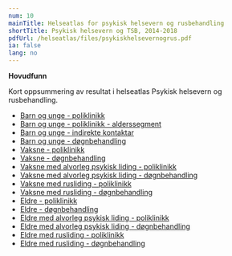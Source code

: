 ```yaml
---
num: 10
mainTitle: Helseatlas for psykisk helsevern og rusbehandling
shortTitle: Psykisk helsevern og TSB, 2014-2018
pdfUrl: /helseatlas/files/psykiskhelsevernogrus.pdf
ia: false
lang: no
---
```


**Hovudfunn**

Kort oppsummering av resultat i helseatlas Psykisk helsevern og rusbehandling.

- [Barn og unge - poliklinikk](/helseatlas/files/phv_faktaark_barnunge_poliklinikk.pdf)
- [Barn og unge - poliklinikk - alderssegment](/helseatlas/files/phv_faktaark_barnunge_pol_alderssegment.pdf)
- [Barn og unge - indirekte kontaktar](/helseatlas/files/phv_faktaark_barnunge_pol_indirekte.pdf)
- [Barn og unge - døgnbehandling](/helseatlas/files/phv_faktaark_barnunge_dognbehandling.pdf)
- [Vaksne - poliklinikk](/helseatlas/files/phv_faktaark_vaksne_poliklinikk.pdf)
- [Vaksne - døgnbehandling](/helseatlas/files/phv_faktaark_vaksne_dognbehandling.pdf)
- [Vaksne med alvorleg psykisk liding - poliklinikk](/helseatlas/files/phv_faktaark_vaksne_alv_pol.pdf)
- [Vaksne med alvorleg psykisk liding - døgnbehandling](/helseatlas/files/phv_faktaark_vaksne_alv_dogn.pdf)
- [Vaksne med rusliding - poliklinikk](/helseatlas/files/phv_faktaark_vaksne_rus_pol.pdf)
- [Vaksne med rusliding - døgnbehandling](/helseatlas/files/phv_faktaark_vaksne_rus_dogn.pdf)
- [Eldre - poliklinikk](/helseatlas/files/phv_faktaark_eldre_poliklinikk.pdf)
- [Eldre - døgnbehandling](/helseatlas/files/phv_faktaark_eldre_dognbehandling.pdf)
- [Eldre med alvorleg psykisk liding - poliklinikk](/helseatlas/files/phv_faktaark_eldre_alv_pol.pdf)
- [Eldre med alvorleg psykisk liding - døgnbehandling](/helseatlas/files/phv_faktaark_eldre_alv_dogn.pdf)
- [Eldre med rusliding - poliklinikk](/helseatlas/files/phv_faktaark_eldre_rus_pol.pdf)
- [Eldre med rusliding - døgnbehandling](/helseatlas/files/phv_faktaark_eldre_rus_dogn.pdf)
